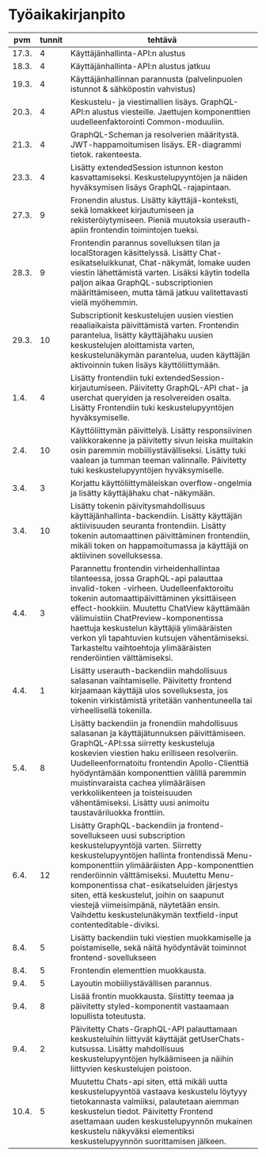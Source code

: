 # Työaikakirjanpito

| pvm | tunnit | tehtävä |
| --- | ------ | ------- |
|17.3.| 4 | Käyttäjänhallinta-API:n alustus |
|18.3.| 4 | Käyttäjänhallinta-API:n alustus jatkuu|
|19.3.| 4 |  Käyttäjänhallinnan parannusta (palvelinpuolen istunnot & sähköpostin vahvistus) |
|20.3.| 4 | Keskustelu- ja viestimallien lisäys. GraphQL-API:n alustus viesteille. Jaettujen komponenttien uudelleenfaktorointi Common-moduuliin.|
|21.3.| 4 | GraphQL-Scheman ja resolverien määritystä. JWT-happamoitumisen lisäys. ER-diagrammi tietok. rakenteesta.|
|23.3.| 4 | Lisätty extendedSession istunnon keston kasvattamiseksi. Keskustelupyyntöjen ja näiden hyväksymisen lisäys GraphQL-rajapintaan.|
|27.3.| 9 | Fronendin alustus. Lisätty käyttäjä-konteksti, sekä lomakkeet kirjautumiseen ja rekisteröiytymiseen. Pieniä muutoksia userauth-apiin frontendin toimintojen tueksi.|
|28.3.| 9 | Frontendin parannus sovelluksen tilan ja localStoragen käsittelyssä. Lisätty Chat-esikatseluikkunat, Chat-näkymät, lomake uuden viestin lähettämistä varten. Lisäksi käytin todella paljon aikaa GraphQL-subscriptionien määrittämiseen, mutta tämä jatkuu valitettavasti vielä myöhemmin.|
|29.3.| 10 | Subscriptionit keskustelujen uusien viestien reaaliaikaista päivittämistä varten. Frontendin parantelua, lisätty käyttäjähaku uusien keskustelujen aloittamista varten, keskustelunäkymän parantelua, uuden käyttäjän aktivoinnin tuken lisäys käyttöliittymään.|
|1.4. | 4 | Lisätty frontendiin tuki extendedSession-kirjautumiseen. Päivitetty GraphQL-API chat- ja userchat queryiden ja resolvereiden osalta. Lisätty Frontendiin tuki keskustelupyyntöjen hyväksymiselle.|
|2.4. | 10 | Käyttöliittymän päivittelyä. Lisätty responsiivinen valikkorakenne ja päivitetty sivun leiska muiltakin osin paremmin mobiiliystävälliseksi. Lisätty tuki vaalean ja tumman teeman valinnalle. Päivitetty tuki keskustelupyyntöjen hyväksymiselle.|
|3.4. | 3 | Korjattu käyttöliittymäleiskan overflow-ongelmia ja lisätty käyttäjähaku chat-näkymään.|
|3.4. | 10 | Lisätty tokenin päivitysmahdollisuus käyttäjänhallinta-backendiin. Lisätty käyttäjän aktiivisuuden seuranta frontendiin. Lisätty tokenin automaattinen päivittäminen frontendiin, mikäli token on happamoitumassa ja käyttäjä on aktiivinen sovelluksessa.|
|4.4. | 3 | Parannettu frontendin virheidenhallintaa tilanteessa, jossa GraphQL-api palauttaa invalid-token -virheen. Uudelleenfaktoroitu tokenin automaattipäivittäminen yksittäiseen effect-hookkiin. Muutettu ChatView käyttämään välimuistiin ChatPreview-komponentissa haettuja keskustelun käyttäjiä ylimääräisten verkon yli tapahtuvien kutsujen vähentämiseksi. Tarkasteltu vaihtoehtoja ylimääräisten renderöintien välttämiseksi.|
|4.4. | 1 | Lisätty userauth-backendiin mahdollisuus salasanan vaihtamiselle. Päivitetty frontend kirjaamaan käyttäjä ulos sovelluksesta, jos tokenin virkistämistä yritetään vanhentuneella tai virheellisellä tokenilla.|
|5.4. | 8 | Lisätty backendiin ja fronendiin mahdollisuus salasanan ja käyttäjätunnuksen päivittämiseen. GraphQL-API:ssa siirretty keskusteluja koskevien viestien haku erilliseen resolveriin. Uudelleenformatoitu frontendin Apollo-Clienttiä hyödyntämään komponenttien välillä paremmin muistinvaraista cachea ylimääräisen verkkoliikenteen ja toisteisuuden vähentämiseksi. Lisätty uusi animoitu taustaväriluokka fronttiin.|
|6.4. | 12 | Lisätty GraphQL-backendiin ja frontend-sovellukseen uusi subscription keskustelupyyntöjä varten. Siirretty keskustelupyyntöjen hallinta frontendissä Menu-komponenttiin ylimääräisten App-komponenttien renderöinnin välttämiseksi. Muutettu Menu-komponentissa chat-esikatseluiden järjestys siten, että keskustelut, joihin on saapunut viestejä viimeisimpänä, näytetään ensin. Vaihdettu keskustelunäkymän textfield-input contenteditable-diviksi.|
|8.4. | 5 | Lisätty backendiin tuki viestien muokkamiselle ja poistamiselle, sekä näitä hyödyntävät toiminnot frontend-sovellukseen|
|8.4. | 5 | Frontendin elementtien muokkausta.|
|9.4.| 5 | Layoutin mobiiliystävällisen parannus.|
|9.4.| 8 | Lisää frontin muokkausta. Siistitty teemaa ja päivitetty styled-komponentit vastaamaan lopullista toteutusta.|
|9.4.| 2 | Päivitetty Chats-GraphQL-API palauttamaan keskusteluihin liittyvät käyttäjät getUserChats-kutsussa. Lisätty mahdollisuus keskustelupyyntöjen hylkäämiseen ja näihin liittyvien keskustelujen poistoon.|
|10.4.| 5 | Muutettu Chats-api siten, että mikäli uutta keskustelupyyntöä vastaava keskustelu löytyyy tietokannasta valmiiksi, palautetaan aiemman keskustelun tiedot. Päivitetty Frontend asettamaan uuden keskustelupyynnön mukainen keskustelu näkyväksi elementiksi keskustelupyynnön suorittamisen jälkeen.|